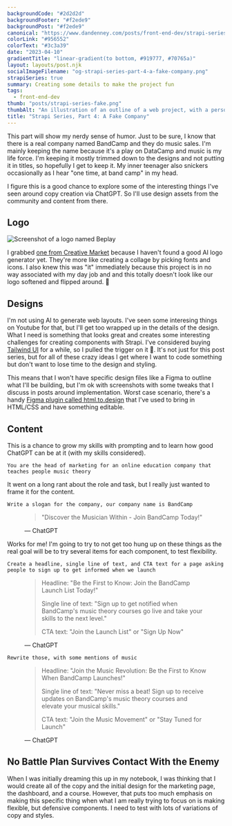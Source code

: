 ```yaml
---
backgroundCode: "#2d2d2d"
backgroundFooter: "#f2ede9"
backgroundPost: "#f2ede9"
canonical: "https://www.dandenney.com/posts/front-end-dev/strapi-series-part-4-a-fake-company"
colorLink: "#956552"
colorText: "#3c3a39"
date: "2023-04-10"
gradientTitle: "linear-gradient(to bottom, #919777, #70765a)"
layout: layouts/post.njk
socialImageFilename: "og-strapi-series-part-4-a-fake-company.png"
strapiSeries: true
summary: Creating some details to make the project fun 
tags:
  - front-end-dev
thumb: "posts/strapi-series-fake.png"
thumbAlt: "An illustration of an outline of a web project, with a person sketching the wireframe on a whiteboard, in the style of a technical drawing, viewed from a top-down perspective, with a computer and a notebook in the background. --v 5 --ar 3:2"
title: "Strapi Series, Part 4: A Fake Company"
---
```


This part will show my nerdy sense of humor. Just to be sure, I know that there is a real company named BandCamp and they do music sales. I'm mainly keeping the name because it's a play on DataCamp and music is my life force. I'm keeping it mostly trimmed down to the designs and not putting it in titles, so hopefully I get to keep it. My inner teenager also snickers occasionally as I hear "one time, at band camp" in my head. 

I figure this is a good chance to explore some of the interesting things I've seen around copy creation via ChatGPT. So I'll use design assets from the community and content from there. 

## Logo

<img src="https://res.cloudinary.com/dtlow08pj/image/upload/f_auto,c_limit,w_686,q_auto/v1681092603/posts/Screen_Shot_2023-04-10_at_10.04.53_PM.png" alt="Screenshot of a logo named Beplay" srcset="https://res.cloudinary.com/dtlow08pj/image/upload/f_auto,c_limit,w_686,q_auto/v1681092603/posts/Screen_Shot_2023-04-10_at_10.04.53_PM.png 718w, https://res.cloudinary.com/dtlow08pj/image/upload/f_auto,c_limit,w_1536,q_auto/v1681092603/posts/Screen_Shot_2023-04-10_at_10.04.53_PM.png 768w" />

I grabbed [one from Creative Market](https://creativemarket.com/sore.studios/7505097-Letter-B-Play-Button-Video-Logo) because I haven't found a good AI logo generator yet. They're more like creating a collage by picking fonts and icons. I also knew this was "it" immediately because this project is in no way associated with my day job and and this totally doesn't look like our logo softened and flipped around. 🤪

## Designs

I'm not using AI to generate web layouts. I've seen some interesing things on Youtube for that, but I'll get too wrapped up in the details of the design. What I need is something that looks great and creates some interesting challenges for creating components with Strapi. I've considered buying [Tailwind UI](https://tailwindui.com) for a while, so I pulled the trigger on it 💸. It's not just for this post series, but for all of these crazy ideas I get where I want to code something but don't want to lose time to the design and styling. 

This means that I won't have specific design files like a Figma to outline what I'll be building, but I'm ok with screenshots with some tweaks that I discuss in posts around implementation. Worst case scenario, there's a handy [Figma plugin called html.to.design](https://www.figma.com/community/plugin/1159123024924461424/html.to.design) that I've used to bring in HTML/CSS and have something editable.

## Content

This is a chance to grow my skills with prompting and to learn how good ChatGPT can be at it (with my skills considered). 

<div class="chatgpt-prompt">

```markup
You are the head of marketing for an online education company that teaches people music theory 
```

It went on a long rant about the role and task, but I really just wanted to frame it for the content.

```markup
Write a slogan for the company, our company name is BandCamp
```

</div>

<figure>
  <blockquote>
    <p>"Discover the Musician Within - Join BandCamp Today!"</p>
  </blockquote>
  <figcaption>— ChatGPT</figcaption>
</figure>

Works for me! I'm going to try to not get too hung up on these things as the real goal will be to try several items for each component, to test flexibility.

<div class="chatgpt-prompt">

```markup
Create a headline, single line of text, and CTA text for a page asking people to sign up to get informed when we launch
```

<figure>
  <blockquote>
    <p>Headline: "Be the First to Know: Join the BandCamp Launch List Today!"</p>
    <p>Single line of text: "Sign up to get notified when BandCamp's music theory courses go live and take your skills to the next level."</p>
    <p>CTA text: "Join the Launch List" or "Sign Up Now"</p>
  </blockquote>
  <figcaption>— ChatGPT</figcaption>
</figure>

```markup
Rewrite those, with some mentions of music 
```

</div>

<figure>
  <blockquote>
    <p>Headline: "Join the Music Revolution: Be the First to Know When BandCamp Launches!"</p>
    <p>Single line of text: "Never miss a beat! Sign up to receive updates on BandCamp's music theory courses and elevate your musical skills."</p>
    <p>CTA text: "Join the Music Movement" or "Stay Tuned for Launch"</p>
  </blockquote>
  <figcaption>— ChatGPT</figcaption>
</figure>

## No Battle Plan Survives Contact With the Enemy

When I was initially dreaming this up in my notebook, I was thinking that I would create all of the copy and the initial design for the marketing page, the dashboard, and a course. However, that puts too much emphasis on making this specific thing when what I am really trying to focus on is making flexible, but defensive components. I need to test with lots of variations of copy and styles.






